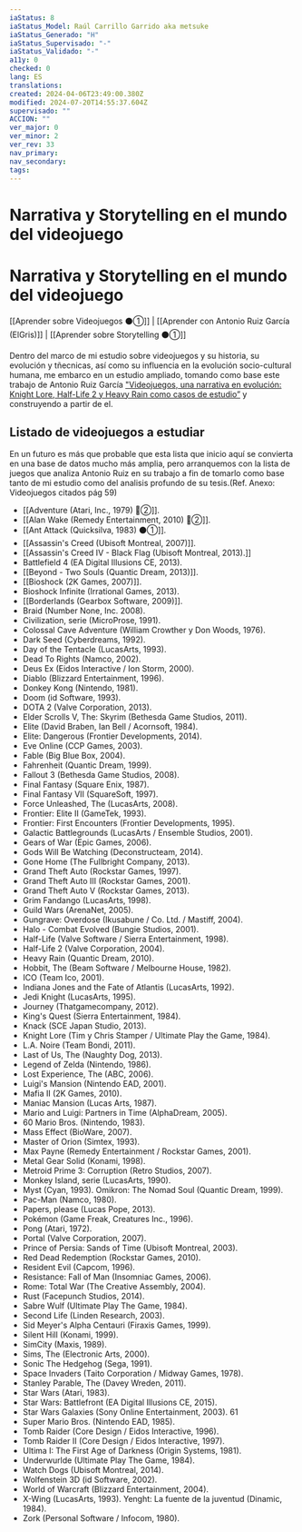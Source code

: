 ```yaml
---
iaStatus: 8
iaStatus_Model: Raúl Carrillo Garrido aka metsuke
iaStatus_Generado: "H"
iaStatus_Supervisado: "-"
iaStatus_Validado: "-"
a11y: 0
checked: 0
lang: ES
translations: 
created: 2024-04-06T23:49:00.380Z
modified: 2024-07-20T14:55:37.604Z
supervisado: ""
ACCION: ""
ver_major: 0
ver_minor: 2
ver_rev: 33
nav_primary: 
nav_secondary: 
tags:
---
```

# Narrativa y Storytelling en el mundo del videojuego
 # Narrativa y Storytelling en el mundo del videojuego

[[Aprender sobre Videojuegos ⚫①]] | [[Aprender con Antonio Ruiz García (ElGris)]] | [[Aprender sobre Storytelling ⚫①]]

Dentro del marco de mi estudio sobre videojuegos y su historia, su evolución y tñecnicas, así como su influencia en la evolución socio-cultural humana, me embarco en un estudio ampliado, tomando como base este trabajo de Antonio Ruiz García ["Videojuegos, una narrativa en evolución: Knight Lore, Half-Life 2 y Heavy Rain como casos de estudio”](https://idus.us.es/bitstream/handle/11441/28546/TFG%20-%20%20Videojuegos%20Narrativa%20Evoluci%C3%B3n%20-%20Antonio%20Ruiz%20Garc%C3%ADa.pdf) y construyendo a partir de el.

## Listado de videojuegos a estudiar

En un futuro es más que probable que esta lista que inicio aquí se convierta en una base de datos mucho más amplia, pero arranquemos con la lista de juegos que analiza Antonio Ruiz en su trabajo a fin de tomarlo como base tanto de mi estudio como del analisis profundo de su tesis.(Ref. Anexo: Videojuegos citados pág 59)

* [[Adventure (Atari, Inc., 1979) 🔴②]].
* [[Alan Wake (Remedy Entertainment, 2010) 🔴②]]. 
* [[Ant Attack (Quicksilva, 1983) ⚫①]]. 
* [[Assassin's Creed (Ubisoft Montreal, 2007)]]. 
* [[Assassin's Creed IV - Black Flag (Ubisoft Montreal, 2013).]] 
* Battlefield 4 (EA Digital Illusions CE, 2013). 
* [[Beyond - Two Souls (Quantic Dream, 2013)]].
* [[Bioshock (2K Games, 2007)]]. 
* Bioshock Infinite (Irrational Games, 2013). 
* [[Borderlands (Gearbox Software, 2009)]]. 
* Braid (Number None, Inc. 2008). 
* Civilization, serie (MicroProse, 1991). 
* Colossal Cave Adventure (William Crowther y Don Woods, 1976). 
* Dark Seed (Cyberdreams, 1992). 
* Day of the Tentacle (LucasArts, 1993). 
* Dead To Rights (Namco, 2002). 
* Deus Ex (Eidos Interactive / Ion Storm, 2000). 
* Diablo (Blizzard Entertainment, 1996). 
* Donkey Kong (Nintendo, 1981). 
* Doom (id Software, 1993). 
* DOTA 2 (Valve Corporation, 2013). 
* Elder Scrolls V, The: Skyrim (Bethesda Game Studios, 2011). 
* Elite (David Braben, Ian Bell / Acornsoft, 1984). 
* Elite: Dangerous (Frontier Developments, 2014). 
* Eve Online (CCP Games, 2003). 
* Fable (Big Blue Box, 2004). 
* Fahrenheit (Quantic Dream, 1999). 
* Fallout 3 (Bethesda Game Studios, 2008). 
* Final Fantasy (Square Enix, 1987). 
* Final Fantasy VII (SquareSoft, 1997). 
* Force Unleashed, The (LucasArts, 2008). 
* Frontier: Elite II (GameTek, 1993). 
* Frontier: First Encounters (Frontier Developments, 1995). 
* Galactic Battlegrounds (LucasArts / Ensemble Studios, 2001). 
* Gears of War (Epic Games, 2006). 
* Gods Will Be Watching (Deconstructeam, 2014). 
* Gone Home (The Fullbright Company, 2013). 
* Grand Theft Auto (Rockstar Games, 1997). 
* Grand Theft Auto III (Rockstar Games, 2001). 
* Grand Theft Auto V (Rockstar Games, 2013). 
* Grim Fandango (LucasArts, 1998). 
* Guild Wars (ArenaNet, 2005). 
* Gungrave: Overdose (Ikusabune / Co. Ltd. / Mastiff, 2004). 
* Halo - Combat Evolved (Bungie Studios, 2001). 
* Half-Life (Valve Software / Sierra Entertainment, 1998). 
* Half-Life 2 (Valve Corporation, 2004). 
* Heavy Rain (Quantic Dream, 2010). 
* Hobbit, The (Beam Software / Melbourne House, 1982). 
* ICO (Team Ico, 2001). 
* Indiana Jones and the Fate of Atlantis (LucasArts, 1992). 
* Jedi Knight (LucasArts, 1995). 
* Journey (Thatgamecompany, 2012). 
* King's Quest (Sierra Entertainment, 1984). 
* Knack (SCE Japan Studio, 2013). 
* Knight Lore (Tim y Chris Stamper / Ultimate Play the Game, 1984). 
* L.A. Noire (Team Bondi, 2011). 
* Last of Us, The (Naughty Dog, 2013). 
* Legend of Zelda (Nintendo, 1986). 
* Lost Experience, The (ABC, 2006). 
* Luigi's Mansion (Nintendo EAD, 2001). 
* Mafia II (2K Games, 2010). 
* Maniac Mansion (Lucas Arts, 1987). 
* Mario and Luigi: Partners in Time (AlphaDream, 2005). 
* 60 Mario Bros. (Nintendo, 1983). 
* Mass Effect (BioWare, 2007). 
* Master of Orion (Simtex, 1993). 
* Max Payne (Remedy Entertainment / Rockstar Games, 2001). 
* Metal Gear Solid (Konami, 1998). 
* Metroid Prime 3: Corruption (Retro Studios, 2007). 
* Monkey Island, serie (LucasArts, 1990). 
* Myst (Cyan, 1993). Omikron: The Nomad Soul (Quantic Dream, 1999). 
* Pac-Man (Namco, 1980). 
* Papers, please (Lucas Pope, 2013). 
* Pokémon (Game Freak, Creatures Inc., 1996). 
* Pong (Atari, 1972). 
* Portal (Valve Corporation, 2007). 
* Prince of Persia: Sands of Time (Ubisoft Montreal, 2003). 
* Red Dead Redemption (Rockstar Games, 2010). 
* Resident Evil (Capcom, 1996). 
* Resistance: Fall of Man (Insomniac Games, 2006). 
* Rome: Total War (The Creative Assembly, 2004). 
* Rust (Facepunch Studios, 2014). 
* Sabre Wulf (Ultimate Play The Game, 1984). 
* Second Life (Linden Research, 2003). 
* Sid Meyer's Alpha Centauri (Firaxis Games, 1999). 
* Silent Hill (Konami, 1999). 
* SimCity (Maxis, 1989). 
* Sims, The (Electronic Arts, 2000). 
* Sonic The Hedgehog (Sega, 1991). 
* Space Invaders (Taito Corporation / Midway Games, 1978). 
* Stanley Parable, The (Davey Wreden, 2011). 
* Star Wars (Atari, 1983). 
* Star Wars: Battlefront (EA Digital Illusions CE, 2015). 
* Star Wars Galaxies (Sony Online Entertainment, 2003). 61 
* Super Mario Bros. (Nintendo EAD, 1985). 
* Tomb Raider (Core Design / Eidos Interactive, 1996). 
* Tomb Raider II (Core Design / Eidos Interactive, 1997). 
* Ultima I: The First Age of Darkness (Origin Systems, 1981). 
* Underwurlde (Ultimate Play The Game, 1984). 
* Watch Dogs (Ubisoft Montreal, 2014). 
* Wolfenstein 3D (id Software, 2002). 
* World of Warcraft (Blizzard Entertainment, 2004). 
* X-Wing (LucasArts, 1993). Yenght: La fuente de la juventud (Dinamic, 1984). 
* Zork (Personal Software / Infocom, 1980).